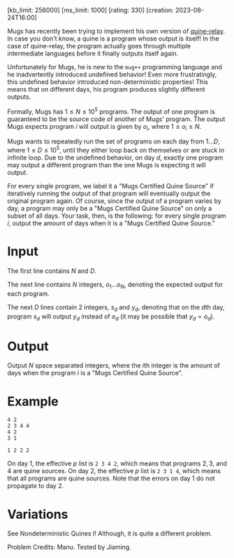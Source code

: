 [kb_limit: 256000]
[ms_limit: 1000]
[rating: 330]
[creation: 2023-08-24T16:00]

Mugs has recently been trying to implement his own version of [quine-relay](https://github.com/mame/quine-relay). In case you don't know, a quine is a program whose output is itself! In the case of quine-relay, the program actually goes through multiple intermediate languages before it finally outputs itself again.

Unfortunately for Mugs, he is new to the `mug++` programming language and he inadvertently introduced undefined behavior! Even more frustratingly, this undefined behavior introduced non-deterministic properties! This means that on different days, his program produces slightly different outputs.

Formally, Mugs has $1 \le N \le 10^5$ programs. The output of one program is guaranteed to be the source code of another of Mugs' program. The output Mugs expects program $i$ will output is given by $o_i$, where $1 \le o_i \le N$. 

Mugs wants to repeatedly run the set of programs on each day from $1 \ldots D$, where $1 \le D \le 10^5$, until they either loop back on themselves or are stuck in infinite loop. Due to the undefined behavior, on day $d$, exactly one program may output a different program than the one Mugs is expecting it will output. 

For every single program, we label it a "Mugs Certified Quine Source" if iteratively running the output of that program will eventually output the original program again. Of course, since the output of a program varies by day, a program may only be a "Mugs Certified Quine Source" on only a subset of all days. Your task, then, is the following: for every single program $i$, output the amount of days when it is a "Mugs Certified Quine Source."

# Input

The first line contains $N$ and $D$. 

The next line contains $N$ integers, $o_1 \ldots o_N$, denoting the expected output for each program.

The next $D$ lines contain $2$ integers, $s_d$ and $y_d$, denoting that on the $d$th day, program $s_d$ will output $y_d$ instead of $o_d$ (it may be possible that $y_d = o_d$).

# Output

Output $N$ space separated integers, where the $i$th integer is the amount of days when the program $i$ is a "Mugs Certified Quine Source".

# Example

```in
4 2
2 3 4 4
4 2
3 1
```
```out
1 2 2 2
```

On day 1, the effective $p$ list is `2 3 4 2`, which means that programs $2, 3,$ and $4$ are quine sources. On day 2, the effective $p$ list is `2 3 1 4`, which means that all programs are quine sources. Note that the errors on day 1 do not propagate to day 2.

# Variations
See Nondeterministic Quines I! Although, it is quite a different problem. 

Problem Credits: Manu. Tested by Jiaming.